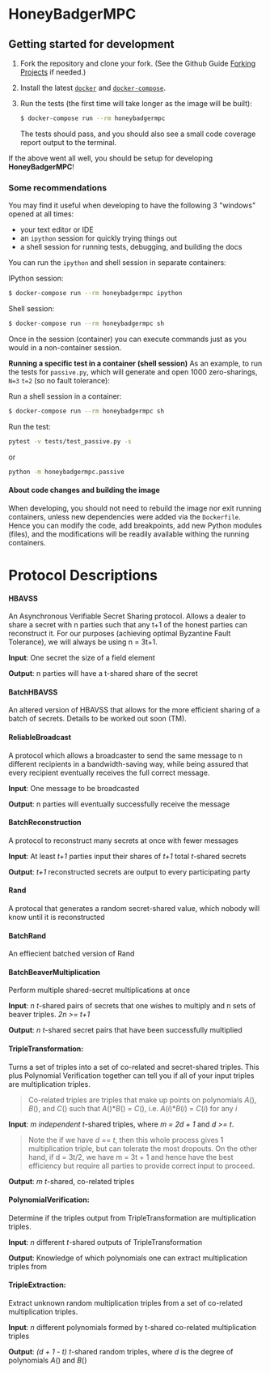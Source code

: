# HoneyBadgerMPC

## Getting started for development

1. Fork the repository and clone your fork. (See the Github Guide
   [Forking Projects](https://guides.github.com/activities/forking/) if
   needed.)

2. Install the latest [`docker`](https://docs.docker.com/install/) and
   [`docker-compose`](https://docs.docker.com/compose/install/).

3. Run the tests (the first time will take longer as the image will be built):

   ```bash
   $ docker-compose run --rm honeybadgermpc
   ```

   The tests should pass, and you should also see a small code coverage report
   output to the terminal.

If the above went all well, you should be setup for developing
**HoneyBadgerMPC**!

### Some recommendations
You may find it useful when developing to have the following 3 "windows"
opened at all times:

* your text editor or IDE
* an `ipython` session for quickly trying things out
* a shell session for running tests, debugging, and building the docs

You can run the `ipython` and shell session in separate containers:

IPython session:

```bash
$ docker-compose run --rm honeybadgermpc ipython
```

Shell session:

```bash
$ docker-compose run --rm honeybadgermpc sh
```

Once in the session (container) you can execute commands just as you would in
a non-container session.

**Running a specific test in a container (shell session)**
As an example, to run the tests for `passive.py`, which will generate and open
1000 zero-sharings, `N=3` `t=2` (so no fault tolerance):

Run a shell session in a container:

```bash
$ docker-compose run --rm honeybadgermpc sh
```

Run the test:

```bash
pytest -v tests/test_passive.py -s
```

or

```bash
python -m honeybadgermpc.passive
```

#### About code changes and building the image
When developing, you should not need to rebuild the image nor exit running
containers, unless new dependencies were added via the `Dockerfile`. Hence you
can modify the code, add breakpoints, add new Python modules (files), and the
modifications will be readily available withing the running containers.


# Protocol Descriptions
#### HBAVSS
An Asynchronous Verifiable Secret Sharing protocol. Allows a dealer to share a secret with n parties such that any t+1 of the honest parties can reconstruct it. For our purposes (achieving optimal Byzantine Fault Tolerance), we will always be using n = 3t+1.

**Input**: One secret the size of a field element

**Output**: n parties will have a t-shared share of the secret

#### BatchHBAVSS
An altered version of HBAVSS that allows for the more efficient sharing of a batch of secrets. Details to be worked out soon (TM).

#### ReliableBroadcast
A protocol which allows a broadcaster to send the same message to n different recipients in a bandwidth-saving way, while being assured that every recipient eventually receives the full correct message.

**Input**: One message to be broadcasted

**Output**: n parties will eventually successfully receive the message

#### BatchReconstruction
A protocol to reconstruct many secrets at once with fewer messages

**Input**:  At least *t+1* parties input their shares of *t+1* total *t*-shared secrets 

**Output**: *t+1* reconstructed secrets are output to every participating party

#### Rand
A protocal that generates a random secret-shared value, which nobody will know until it is reconstructed

#### BatchRand
An effiecient batched version of Rand

#### BatchBeaverMultiplication 
Perform multiple shared-secret multiplications at once

**Input**: *n t*-shared pairs of secrets that one wishes to multiply and n sets of beaver triples. *2n >= t+1*

**Output**: *n t*-shared secret pairs that have been successfully multiplied

#### TripleTransformation: 
Turns a set of triples into a set of co-related and secret-shared triples. This plus Polynomial Verification together can tell you if all of your input triples are multiplication triples.
> Co-related triples are triples that make up points on polynomials *A*(), *B*(), and *C*() such that *A*()**B*() = *C*(), i.e. *A*(*i*)**B*(*i*) = *C*(*i*) for any *i*

**Input**: *m independent t*-shared triples, where *m = 2d + 1* and *d >= t*. 
>Note the if we have *d == t*, then this whole process gives 1 multiplication triple, but can tolerate the most dropouts. On the other hand, if d = 3t/2, we have m = 3t + 1 and hence have the best efficiency but require all parties to provide correct input to proceed.

**Output**:  *m t*-shared, co-related triples

#### PolynomialVerification: 
Determine if the triples output from TripleTransformation are multiplication triples.

**Input**: *n* different *t*-shared outputs of TripleTransformation

**Output**: Knowledge of which polynomials one can extract multiplication triples from

#### TripleExtraction: 
Extract unknown random multiplication triples from a set of co-related multiplication triples.

**Input**: *n* different polynomials formed by t-shared co-related multiplication triples

**Output**: *(d + 1 - t) t*-shared random triples, where *d* is the degree of polynomials *A*() and *B*()
